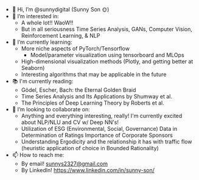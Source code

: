 - 👋 Hi, I’m @sunnydigital (Sunny Son 🌞)
- 👀 I’m interested in:
    - A whole lot!! WaoW!!
    - But in all seriousness Time Series Analysis, GANs, Computer Vision, Reinforcement Learning, & NLP
- 🌱 I’m currently learning:
    - More niche aspects of PyTorch/Tensorflow
        - Model/parameter visualization using tensorboard and MLOps
    - High-dimensional visualization methods (Plotly, and getting better at Seaborn)
    - Interesting algorithms that may be applicable in the future
- 📚 I'm currently reading:
    - Gödel, Escher, Bach: the Eternal Golden Braid
    - Time Series Analysis and Its Applications by Shumway et al.
    - The Principles of Deep Learning Theory by Roberts et al.
- 💞️ I’m looking to collaborate on:
    - Anything and everything interesting, really! I'm currently excited about NLP/NLU and CV w/ Deep NN's!
    - Utilization of ESG (Environmental, Social, Governance) Data in Determination of Ratings Importance of Corporate Sponsors
    - Understanding Ergodicity and the relationship it has with traffic flow (heuristic application of choice in Bounded Rationality)
- 📫 How to reach me:
    - By email! sunnys2327@gmail.com
    - By LinkedIn! https://www.linkedin.com/in/sunny-son/
<!---
sunnydigital/sunnydigital is a ✨ special ✨ repository because its `README.md` (this file) appears on your GitHub profile.
You can click the Preview link to take a look at your changes.
--->
